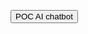 <script src="https://cloud.google.com/ai/gen-app-builder/client?hl=en_US"></script>
<!-- Search widget element is not visible by default -->
<gen-search-widget
  configId="c83ab112-763c-4105-ab19-2a01287e6344"
  triggerId="searchWidgetTrigger">
</gen-search-widget>

<!-- Element that opens the widget on click. It does not have to be an input 
<input placeholder="Search here" id="searchWidgetTrigger" /> 
-->
<input type="button" class="fancyButton" value="POC AI chatbot" id="searchWidgetTrigger" />

